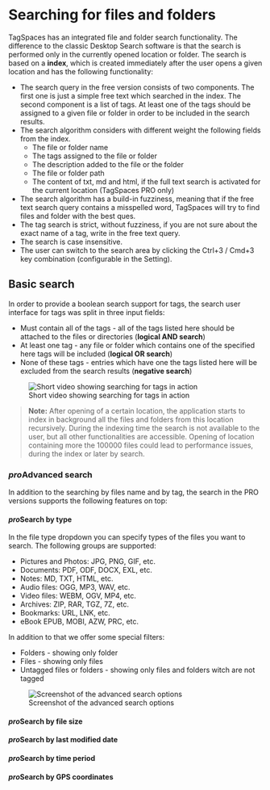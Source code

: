 # Searching for files and folders

TagSpaces has an integrated file and folder search functionality. The difference to the classic Desktop Search software is that the search is performed only in the currently opened location or folder. The search is based on a **index**, which is created immediately after the user opens a given location and has the following functionality:

* The search query in the free version consists of two components. The first one is just a simple free text which searched in the index. The second component is a list of tags. At least one of the tags should be assigned to a given file or folder in order to be included in the search results.
* The search algorithm considers with different weight the following fields from the index.
  - The file or folder name
  - The tags assigned to the file or folder
  - The description added to the file or the folder
  - The file or folder path
  - The content of txt, md and html, if the full text search is activated for the current location (TagSpaces PRO only)
* The search algorithm has a build-in fuzziness, meaning that if the free text search query contains a misspelled word, TagSpaces will try to find files and folder with the best ques.
* The tag search is strict, without fuzziness, if you are not sure about the exact name of a tag, write in the free text query.
* The search is case insensitive.
* The user can switch to the search area by clicking the Ctrl+3 / Cmd+3 key combination (configurable in the Setting).

## Basic search
In order to provide a boolean search support for tags, the search user interface for tags was split in three input fields:
* Must contain all of the tags - all of the tags listed here should be attached to the files or directories (**logical AND search**)
* At least one tag - any file or folder which contains one of the specified here tags will be included (**logical OR search**)
* None of these tags - entries which have one the tags listed here will be excluded from the search results (**negative search**)

<figure>
  <img title="Short video showing searching for tags in action" src="https://www.tagspaces.org/content/v3-x/advanced-tag-search.gif" class="img-responsive center-block">
  <figcaption>Short video showing searching for tags in action</figcaption>
</figure>

> **Note:** After opening of a certain location, the application starts to index in background all the files and folders from this location recursively. During the indexing time the search is not available to the user, but all other functionalities are accessible. Opening of location containing more the 100000 files could lead to performance issues, during the index or later by search.

### <i class="profeature">pro</i>Advanced search

In addition to the searching by files name and by tag, the search in the PRO versions supports the following features on top:

#### <i class="profeature">pro</i>Search by type

In the file type dropdown you can specify types of the files you want to search. The following groups are supported:

* Pictures and Photos: JPG, PNG, GIF, etc.
* Documents: PDF, ODF, DOCX, EXL, etc.
* Notes: MD, TXT, HTML, etc.
* Audio files: OGG, MP3, WAV, etc.
* Video files: WEBM, OGV, MP4, etc.
* Archives: ZIP, RAR, TGZ, 7Z, etc.
* Bookmarks: URL, LNK, etc.
* eBook EPUB, MOBI, AZW, PRC, etc.

In addition to that we offer some special filters:
* Folders - showing only folder
* Files - showing only files
* Untagged files or folders - showing only files and folders witch are not tagged

<figure>
  <img title="Screenshot of the advanced search options" src="https://www.tagspaces.org/content/v3-x/tagspaces-search-type.png" class="img-responsive center-block">
  <figcaption>Screenshot of the advanced search options</figcaption>
</figure>

#### <i class="profeature">pro</i>Search by file size

#### <i class="profeature">pro</i>Search by last modified date

#### <i class="profeature">pro</i>Search by time period

#### <i class="profeature">pro</i>Search by GPS coordinates


<!-- ## Search based on filenames

TagSpaces has a build in file search functionality. The difference to the classic Desktop Search software is the search is performed only in the currently opened location, since we for now do not index the files. The search has currently the following features:

* On the majority of file types the search considers only the file name for the search result. On some text based files such as txt, markdown or html the text content is also analysed, but this is still an experimental feature.
* It searches your sub-folders recursively by default. This could lead to performance issues on folders with many files and sub-folders. If you want the search to ignore the sub-folders, add `~` character in front of your search query. The default search in the sub-folders can be disabled in the settings. <span class="label label-info">Example:</span> If you want the find files having the word `word1` located in current folder, ignoring the sub-folders you have to enter `~ word1` in the search input box.
* If you want to find all files tagged with a certain tag, you can add the `+` character in front of the tag name. This way occurrences of this word somewhere else in the file name or content will be ignored. <span class="label label-info">Example:</span> If you want to find all files from the current folder tagged with the tag `tag1` you have to enter `+tag1` in the search input box.
* The name of the parent directory of a given file is also considered by the search algorithm. So for example if you are searching for photos from you vacation in USA and the folder where these files are located contains the word USA (e.g. '20160301 vacation usa 70D'), then the search will list all the files located directly in this folder.

Feature versions of the application could include a file indexing functionality for a faster and responsive search.

![Screenshot of the advanced search drop down menu](/media/advanced-search-menu.png)

## Limit search results

We have added an options in the settings to limit the maximal search results or files to be shown in the current perspective. With this version of TagSpaces we changed the default behaviour of the search and now the applications searches automatically in the subfolder of the current folder recursively. This of course may lead on big directory tree to performances issues. That's why have build in a switch in the options where you can disable this functionality.

![limit search results screenshot](/media/new-search-options.png)

## Advanced search

TagSpaces PRO search is very powerful. It offers users the opportunity to discover easier and faster the right result for them.

One of the advantages of TagSpaces PRO's search are search operators. They are words that can be added to searches to help narrow down the results. You can use all of the search operators directly in the search box, without opening the advanced search dialog. Here is an example:

![Advanced Search Syntax example]()/media/search-syntax-example.png

So for the example above the search query **t:picture sport** will give you all pictures containing the word **sport**. No matter where it is located search operator in the search query and will work both placed before the search word or after.

Another way is to click on search button (![TagSpaces button for search field](/content/search-button.png)) to showing the search field and then click on pointing down arrow (![TagSpaces entrance to advanced search dialog window](/content/search-arrow-down.png)) to open the advanced search dialog. Fill the keyword in **Search Words** and the file type in **File Type** and will achieve the same effect as above way.

![TagSpaces advanced search dialog](/media/tagspaces-advanced-search.png)

Please make sure, that when you are using search operators, there is no any spaces between the operator and your search terms. A search for **t:picture** *sport* will work, but **t:** **picture** *sport* won't.

| Operator | Operator |
| -- | -- |
| t:picture | Search only for pictures with the following extensions for example: *JPG*, *JPEG*, *PNG* and etc.<br>Short search example: **t:picture photo** |
| t:doc | Search only for documents with the following extensions for example: *DOCX*, *PDF*, *ODF* and etc.<br>Short search example: **t:doc document** |
| t:note | Search only for notes with the following extensions for example: *MD*, *TXT*, *HTML* and etc.<br>Short search example: **t:note note** |
| t:audio | Search only for audio with the following extensions for example: *OGG*, *MP3*, *WAV* and etc.<br>Short search example: **t:audio song** |
| t:video | Search only for video with the following extensions for example: *WEBM*, *OGV*, *MP4* and etc.<br>Short search example: **t:video clip** |
| t:archive | Search only for archives with the following extensions for example: *ZIP*, *RAR*, *7Z* and etc.<br>Short search example: **t:archive arch** |

If you need more information about supported file types, please take a look at [this article](https://www.tagspaces.org/documentation/supported-file-formats/).

### <i class="profeature">pro</i>Advanced search

The advanced search dialog in TagSpaces PRO contains two more search features:

### <i class="profeature">pro</i>Search by file type

In the file type dropdown you can specify a group of files you want to search. The following file type groups are supported:

* Pictures: JPG,PNG,GIF,... (query shortcut t:picture)
* Documents: PDF,ODF,DOCX,EXL,... (query shortcut t:doc)
* Notes: MD,TXT,HTML,... (query shortcut t:note)
* Audio: OGG,MP3,WAV,... (query shortcut t:audio)
* Video files (WEBM,OGV,MP4,... (query shortcut t:video)
* Archives (ZIP,RAR,TGZ,7Z,... (query shortcut t:archive)

> **Note** You can use the query shortcut for a given file type directly in the search box, without opening the advanced search dialog. So for example the search query `t:audio coldplay` will give you all audio files containing the word coldplay.

### <i class="profeature">pro</i>Search history

For quick access TagSpaces PRO keeps a history of your last 15 search queries in a list. This list can be cleaned by selecting the last item in it called "Clear search history" in it.

![Advanced search menu with activated search history and search by file types](media/advanced-search-pro.png)

## <i class="profeature">pro</i>Text extraction and full text search <sup style="color: gray">&nbsp;ALPHA</sup>{#fullTextSearch}

After activating the text extraction checkbox in the settings, TagSpaces PRO will try to extract the text content of files you are currently browsing. This text content is saved in the hidden `.ts` folder and is considered later by the search. Since this is a early experimental feature, please don't relay only on ly on it.

These file formats are currently supported:

* Notes: HTML, MD, TXT (extracts the text content)
* Office Documents: PDF, ODT, ODP, ODS, DOCX, XLSX, PPTX (extracts the text content)
* Images: JPG (extracts Exif and IPTC informations)
* Audios formats: MP3 (extracts id3 tags)
* Ebooks: EPUB (extracts the text content)

-->